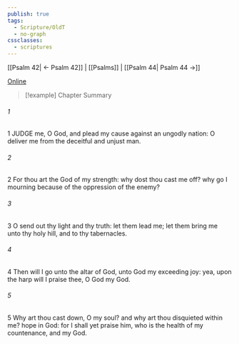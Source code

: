 ```yaml
---
publish: true
tags:
  - Scripture/OldT
  - no-graph
cssclasses:
  - scriptures
---
```

[[Psalm 42| ← Psalm 42]] | [[Psalms]] | [[Psalm 44| Psalm 44 →]]

[Online](https://churchofjesuschrist.org/study/scriptures/ot/ps/43?lang=eng)

>[!example] Chapter Summary
>
###### 1
1 JUDGE me, O God, and plead my cause against an ungodly nation: O deliver me from the deceitful and unjust man.
###### 2
2 For thou art the God of my strength: why dost thou cast me off?  why go I mourning because of the oppression of the enemy?
###### 3
3 O send out thy light and thy truth: let them lead me; let them bring me unto thy holy hill, and to thy tabernacles.
###### 4
4 Then will I go unto the altar of God, unto God my exceeding joy: yea, upon the harp will I praise thee, O God my God.
###### 5
5 Why art thou cast down, O my soul?  and why art thou disquieted within me?  hope in God: for I shall yet praise him, who is the health of my countenance, and my God.



